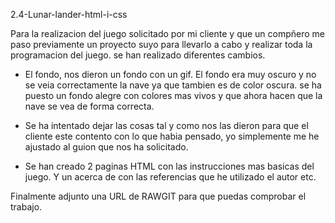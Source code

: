 2.4-Lunar-lander-html-i-css

Para la realizacion del juego solicitado por mi cliente y que un compñero me paso previamente un proyecto suyo para llevarlo a cabo y realizar toda la programacion del juego. se han realizado diferentes cambios.

- El fondo, nos dieron un fondo con un gif. El fondo era muy oscuro y no se veia correctamente la nave ya que tambien es de color oscura. se ha puesto un fondo alegre con colores mas vivos y que ahora hacen que la nave se vea de forma correcta.

- Se ha intentado dejar las cosas tal y como nos las dieron para que el cliente este contento con lo que habia pensado, yo simplemente me he ajustado al guion que nos ha solicitado.

- Se han creado 2 paginas HTML con las instrucciones mas basicas del juego. Y un acerca de con las referencias que he utilizado el autor etc.

Finalmente adjunto una URL de RAWGIT para que puedas comprobar el trabajo.

